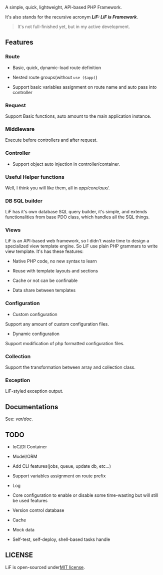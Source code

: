 A simple, quick, lightweight, API-based PHP Framework.

It's also stands for the recursive acronym ___LiF: LiF is Framework___.

> It's not full-finished yet, but in my active development.

## Features

### Route

- Basic, quick, dynamic-load route definition

- Nested route groups(without `use ($app)`)

- Support basic variables assignment on route name and auto pass into controller

### Request

Support Basic functions, auto amount to the main application instance.

### Middleware

Execute before controllers and after request.

### Controller

- Support object auto injection in controller/container.

### Useful Helper functions

Well, I think you will like them, all in _app/core/aux/_.


### DB SQL builder

LiF has it's own database SQL query builder, it's simple, and extends functionalities from base PDO class, which handles all the SQL things.

### Views

LiF is an API-based web framework, so I didn't waste time to design a specialized view template engine. So LiF use plain PHP grammars to write view template. It's has these features:

- Native PHP code, no new syntax to learn

- Reuse with template layouts and sections

- Cache or not can be confinable

- Data share between templates

### Configuration

- Custom configuration

Support any amount of custom configuration files.

- Dynamic configuration

Support modification of php formatted configuration files.

### Collection

Support the transformation between array and collection class.

### Exception

LiF-styled exception output.

## Documentations

See: _var/doc_.

## TODO

- IoC/DI Container

- Model/ORM

- Add CLI features(jobs, queue, update db, etc...)

- Support variables assignment on route prefix

- Log

- Core configuration to enable or disable some time-wasting but will still be used features

- Version control database

- Cache

- Mock data

- Self-test, self-deploy, shell-based tasks handle

## LICENSE

LiF is open-sourced under[MIT license](https://opensource.org/licenses/MIT).
